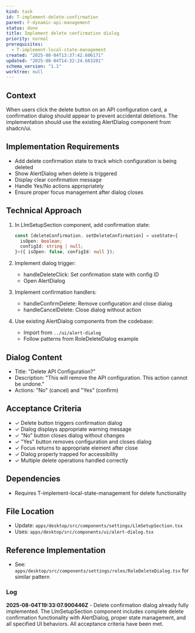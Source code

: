 ```yaml
---
kind: task
id: T-implement-delete-confirmation
parent: F-dynamic-api-management
status: done
title: Implement delete confirmation dialog
priority: normal
prerequisites:
  - T-implement-local-state-management
created: "2025-08-04T13:37:42.606171"
updated: "2025-08-04T14:32:24.663201"
schema_version: "1.1"
worktree: null
---
```


## Context

When users click the delete button on an API configuration card, a confirmation dialog should appear to prevent accidental deletions. The implementation should use the existing AlertDialog component from shadcn/ui.

## Implementation Requirements

- Add delete confirmation state to track which configuration is being deleted
- Show AlertDialog when delete is triggered
- Display clear confirmation message
- Handle Yes/No actions appropriately
- Ensure proper focus management after dialog closes

## Technical Approach

1. In LlmSetupSection component, add confirmation state:

   ```typescript
   const [deleteConfirmation, setDeleteConfirmation] = useState<{
     isOpen: boolean;
     configId: string | null;
   }>({ isOpen: false, configId: null });
   ```

2. Implement dialog trigger:
   - handleDeleteClick: Set confirmation state with config ID
   - Open AlertDialog

3. Implement confirmation handlers:
   - handleConfirmDelete: Remove configuration and close dialog
   - handleCancelDelete: Close dialog without action

4. Use existing AlertDialog components from the codebase:
   - Import from `../ui/alert-dialog`
   - Follow patterns from RoleDeleteDialog example

## Dialog Content

- Title: "Delete API Configuration?"
- Description: "This will remove the API configuration. This action cannot be undone."
- Actions: "No" (cancel) and "Yes" (confirm)

## Acceptance Criteria

- ✓ Delete button triggers confirmation dialog
- ✓ Dialog displays appropriate warning message
- ✓ "No" button closes dialog without changes
- ✓ "Yes" button removes configuration and closes dialog
- ✓ Focus returns to appropriate element after close
- ✓ Dialog properly trapped for accessibility
- ✓ Multiple delete operations handled correctly

## Dependencies

- Requires T-implement-local-state-management for delete functionality

## File Location

- Update: `apps/desktop/src/components/settings/LlmSetupSection.tsx`
- Uses: `apps/desktop/src/components/ui/alert-dialog.tsx`

## Reference Implementation

- See: `apps/desktop/src/components/settings/roles/RoleDeleteDialog.tsx` for similar pattern

### Log

**2025-08-04T19:33:07.900446Z** - Delete confirmation dialog already fully implemented. The LlmSetupSection component includes complete delete confirmation functionality with AlertDialog, proper state management, and all specified UI behaviors. All acceptance criteria have been met.
